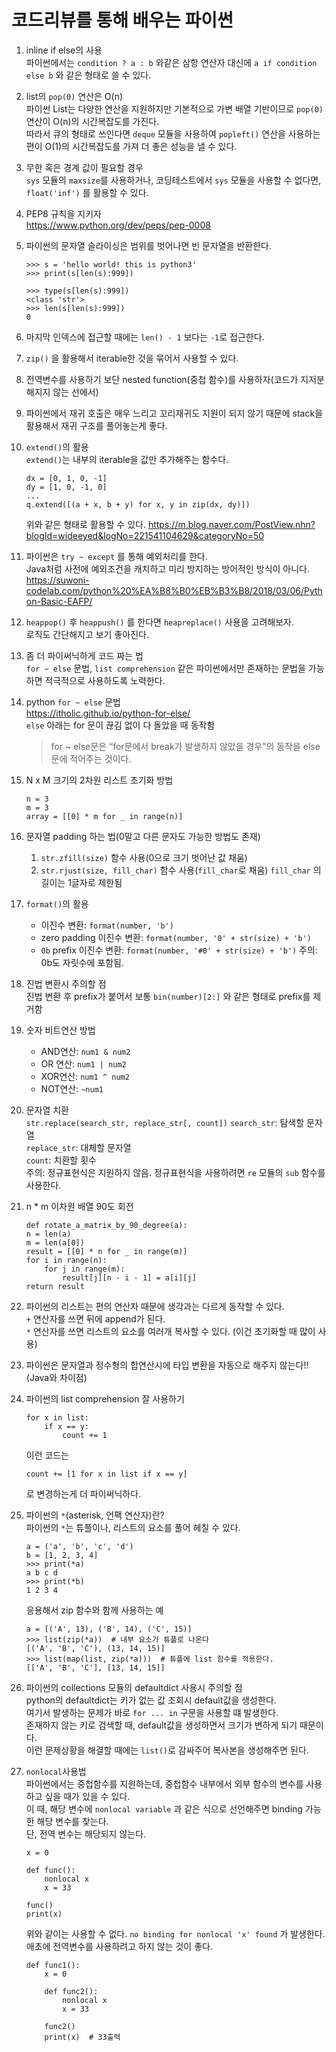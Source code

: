 # 코드리뷰를 통해 배우는 파이썬

1. inline if else의 사용  
   파이썬에서는 `condition ? a : b` 와같은 삼항 연산자 대신에 `a if condition else b` 와 같은 형태로 쓸 수 있다.
2. list의 `pop(0)` 연산은 O(n)  
   파이썬 List는 다양한 연산을 지원하지만 기본적으로 가변 배열 기반이므로 `pop(0)` 연산이 O(n)의 시간복잡도를 가진다.  
   따라서 큐의 형태로 쓰인다면 `deque` 모듈을 사용하여 `popleft()` 연산을 사용하는 편이 O(1)의 시간복잡도를 가져 더 좋은 성능을 낼 수 있다.
3. 무한 혹은 경계 값이 필요할 경우  
   `sys` 모듈의 `maxsize`를 사용하거나, 코딩테스트에서 `sys` 모듈을 사용할 수 없다면, `float('inf')` 를 활용할 수 있다.
4. PEP8 규칙을 지키자  
   <https://www.python.org/dev/peps/pep-0008>
5. 파이썬의 문자열 슬라이싱은 범위를 벗어나면 빈 문자열을 반환한다.

   ```python3
   >>> s = 'hello world! this is python3'
   >>> print(s[len(s):999])

   >>> type(s[len(s):999])
   <class 'str'>
   >>> len(s[len(s):999])
   0
   ```

6. 마지막 인덱스에 접근할 때에는 `len() - 1` 보다는 `-1`로 접근한다.
7. `zip()` 을 활용해서 iterable한 것을 묶어서 사용할 수 있다.
8. 전역변수를 사용하기 보단 nested function(중첩 함수)를 사용하자(코드가 지저분해지지 않는 선에서)
9. 파이썬에서 재귀 호출은 매우 느리고 꼬리재귀도 지원이 되지 않기 때문에 stack을 활용해서 재귀 구조를 풀어놓는게 좋다.
10. `extend()`의 활용  
    `extend()`는 내부의 iterable을 값만 추가해주는 함수다.

    ```python3
    dx = [0, 1, 0, -1]
    dy = [1, 0, -1, 0]
    ...
    q.extend([(a + x, b + y) for x, y in zip(dx, dy)])
    ```

    위와 같은 형태로 활용할 수 있다.
    <https://m.blog.naver.com/PostView.nhn?blogId=wideeyed&logNo=221541104629&categoryNo=50>

11. 파이썬은 `try ~ except` 를 통해 예외처리를 한다.  
    Java처럼 사전에 예외조건을 캐치하고 미리 방지하는 방어적인 방식이 아니다.
    <https://suwoni-codelab.com/python%20%EA%B8%B0%EB%B3%B8/2018/03/06/Python-Basic-EAFP/>
12. `heappop()` 후 `heappush()` 를 한다면 `heapreplace()` 사용을 고려해보자.  
    로직도 간단해지고 보기 좋아진다.
13. 좀 더 파이써닉하게 코드 짜는 법  
    `for ~ else` 문법, `list comprehension` 같은 파이썬에서만 존재하는 문법을 가능하면 적극적으로 사용하도록 노력한다.
14. python `for ~ else` 문법  
    <https://itholic.github.io/python-for-else/>  
    `else` 아래는 for 문이 끊김 없이 다 돌았을 때 동작함
    > for ~ else문은 “for문에서 break가 발생하지 않았을 경우”의 동작을 else문에 적어주는 것이다.
15. N x M 크기의 2차원 리스트 초기화 방법

    ```python3
    n = 3
    m = 3
    array = [[0] * m for _ in range(n)]
    ```

16. 문자열 padding 하는 법(0말고 다른 문자도 가능한 방법도 존재)
    1. `str.zfill(size)` 함수 사용(0으로 크기 벗어난 값 채움)
    2. `str.rjust(size, fill_char)` 함수 사용(`fill_char`로 채움)
       `fill_char` 의 길이는 1글자로 제한됨
17. `format()`의 활용
    - 이진수 변환: `format(number, 'b')`
    - zero padding 이진수 변환: `format(number, '0' + str(size) + 'b')`
    - `0b` prefix 이진수 변환: `format(number, '#0' + str(size) + 'b')`
      주의: 0b도 자릿수에 포함됨.
18. 진법 변환시 주의할 점  
    진법 변환 후 prefix가 붙어서 보통 `bin(number)[2:]` 와 같은 형태로 prefix를 제거함
19. 숫자 비트연산 방법
    - AND연산: `num1 & num2`
    - OR 연산: `num1 | num2`
    - XOR연산: `num1 ^ num2`
    - NOT연산: `~num1`
20. 문자열 치환  
    `str.replace(search_str, replace_str[, count])`
    `search_str`: 탐색할 문자열  
    `replace_str`: 대체할 문자열  
    `count`: 치환할 횟수  
    주의: 정규표현식은 지원하지 않음. 정규표현식을 사용하려면 `re` 모듈의 `sub` 함수를 사용한다.
21. n \* m 이차원 배열 90도 회전

    ```python3
    def rotate_a_matrix_by_90_degree(a):
    n = len(a)
    m = len(a[0])
    result = [[0] * n for _ in range(m)]
    for i in range(n):
        for j in range(m):
            result[j][n - i - 1] = a[i][j]
    return result
    ```

22. 파이썬의 리스트는 편의 연산자 때문에 생각과는 다르게 동작할 수 있다.  
    `+` 연산자를 쓰면 뒤에 append가 된다.  
    `*` 연산자를 쓰면 리스트의 요소를 여러개 복사할 수 있다. (이건 초기화할 때 많이 사용)
23. 파이썬은 문자열과 정수형의 합연산시에 타입 변환을 자동으로 해주지 않는다!! (Java와 차이점)
24. 파이썬의 list comprehension 잘 사용하기

    ```python3
    for x in list:
        if x == y:
            count += 1
    ```

    이런 코드는

    ```python3
    count += [1 for x in list if x == y]
    ```

    로 변경하는게 더 파이써닉하다.

25. 파이썬의 `*`(asterisk, 언팩 연산자)란?  
    파이썬의 `*`는 튜플이나, 리스트의 요소를 풀어 헤칠 수 있다.

    ```python3
    a = ('a', 'b', 'c', 'd')
    b = [1, 2, 3, 4]
    >>> print(*a)
    a b c d
    >>> print(*b)
    1 2 3 4
    ```

    응용해서 zip 함수와 함께 사용하는 예

    ```python3
    a = [('A', 13), ('B', 14), ('C', 15)]
    >>> list(zip(*a))  # 내부 요소가 튜플로 나온다
    [('A', 'B', 'C'), (13, 14, 15)]
    >>> list(map(list, zip(*a)))  # 튜플에 list 함수를 적용한다.
    [['A', 'B', 'C'], [13, 14, 15]]
    ```

26. 파이썬의 collections 모듈의 defaultdict 사용시 주의할 점  
    python의 defaultdict는 키가 없는 값 조회시 default값을 생성한다.  
    여기서 발생하는 문제가 바로 `for ... in` 구문을 사용할 떄 발생한다.  
    존재하지 않는 키로 검색할 때, default값을 생성하면서 크기가 변하게 되기 때문이다.  
    이런 문제상황을 해결할 때에는 `list()`로 감싸주어 복사본을 생성해주면 된다.
27. `nonlocal`사용법  
    파이썬에서는 중첩함수를 지원하는데, 중첩함수 내부에서 외부 함수의 변수를 사용하고 싶을 때가 있을 수 있다.  
    이 때, 해당 변수에 `nonlocal variable` 과 같은 식으로 선언해주면 binding 가능한 해당 변수를 찾는다.  
    단, 전역 변수는 해당되지 않는다.

    ```python3
    x = 0

    def func():
        nonlocal x
        x = 33

    func()
    print(x)
    ```

    위와 같이는 사용할 수 없다. `no binding for nonlocal 'x' found` 가 발생한다.  
    애초에 전역변수를 사용하려고 하지 않는 것이 좋다.

    ```python3
    def func1():
        x = 0

        def func2():
            nonlocal x
            x = 33

        func2()
        print(x)  # 33출력
    ```
